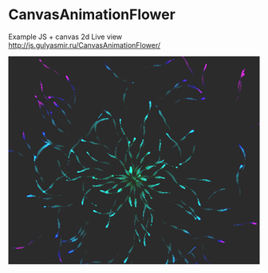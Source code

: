 # CanvasAnimationFlower
Example JS + canvas 2d
Live view http://js.gulyasmir.ru/CanvasAnimationFlower/

![alt_text](https://github.com/gulyasmir/CanvasAnimationFlower/blob/main/CanvasAnimationFlower.png)
